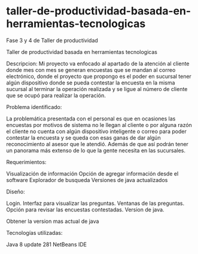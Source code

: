 # taller-de-productividad-basada-en-herramientas-tecnologicas
Fase 3 y 4 de Taller de productividad

Taller de productividad basada en herramientas tecnologicas

Descripcion:
Mi proyecto va enfocado al apartado de la atención al cliente donde mes con mes se generan encuestas que se mandan al correo electrónico, donde el proyecto que propongo es el poder en sucursal tener algún dispositivo donde se pueda contestar la encuesta en la misma sucursal al terminar la operación realizada y se ligue al número de cliente que se ocupó para realizar la operación.

Problema identificado:

La problemática presentada con el personal es que en ocasiones las encuestas por motivos de sistema no le llegan al cliente o por alguna razón el cliente no cuenta con algún dispositivo inteligente o correo para poder contestar la encuesta y se queda con esas ganas de dar algún reconocimiento al asesor que le atendió.
Además de que así podrán tener un panorama más extenso de lo que la gente necesita en las sucursales.


Requerimientos:

Visualización de información
Opción de agregar información desde el software
Explorador de busqueda
Versiones de java actualizados

Diseño:

Login.
Interfaz para visualizar las preguntas.
Ventanas de las preguntas.
Opción para revisar las encuestas contestadas.
Version de java.

Obtener la version mas actual de java

Tecnologías utilizadas:

Java 8 update 281
NetBeans IDE


